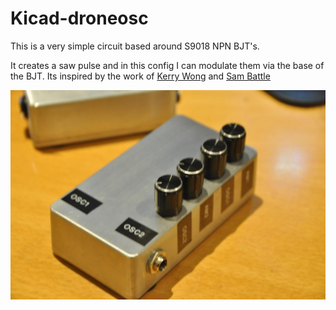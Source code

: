 # Kicad-droneosc

This is a very simple circuit based around S9018 NPN BJT's.

It creates a saw pulse and in this config I can modulate them via the base of the BJT. Its inspired by the work of [Kerry Wong](http://www.kerrywong.com/2014/03/19/bjt-in-reverse-avalanche-mode/) and [Sam Battle](https://www.lookmumnocomputer.com/projects/#/simplest-oscillator/)

![OSC](Osc.jpg)
